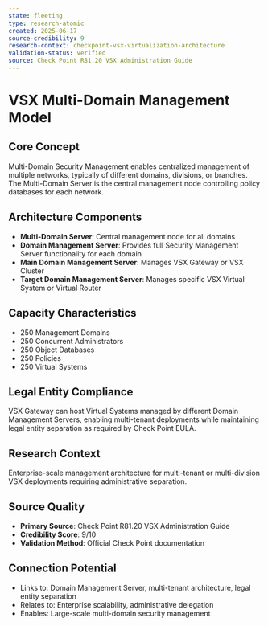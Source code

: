 ```yaml
---
state: fleeting
type: research-atomic
created: 2025-06-17
source-credibility: 9
research-context: checkpoint-vsx-virtualization-architecture
validation-status: verified
source: Check Point R81.20 VSX Administration Guide
---
```


# VSX Multi-Domain Management Model

## Core Concept
Multi-Domain Security Management enables centralized management of multiple networks, typically of different domains, divisions, or branches. The Multi-Domain Server is the central management node controlling policy databases for each network.

## Architecture Components
- **Multi-Domain Server**: Central management node for all domains
- **Domain Management Server**: Provides full Security Management Server functionality for each domain
- **Main Domain Management Server**: Manages VSX Gateway or VSX Cluster
- **Target Domain Management Server**: Manages specific VSX Virtual System or Virtual Router

## Capacity Characteristics
- 250 Management Domains
- 250 Concurrent Administrators
- 250 Object Databases
- 250 Policies
- 250 Virtual Systems

## Legal Entity Compliance
VSX Gateway can host Virtual Systems managed by different Domain Management Servers, enabling multi-tenant deployments while maintaining legal entity separation as required by Check Point EULA.

## Research Context
Enterprise-scale management architecture for multi-tenant or multi-division VSX deployments requiring administrative separation.

## Source Quality
- **Primary Source**: Check Point R81.20 VSX Administration Guide
- **Credibility Score**: 9/10
- **Validation Method**: Official Check Point documentation

## Connection Potential
- Links to: Domain Management Server, multi-tenant architecture, legal entity separation
- Relates to: Enterprise scalability, administrative delegation
- Enables: Large-scale multi-domain security management